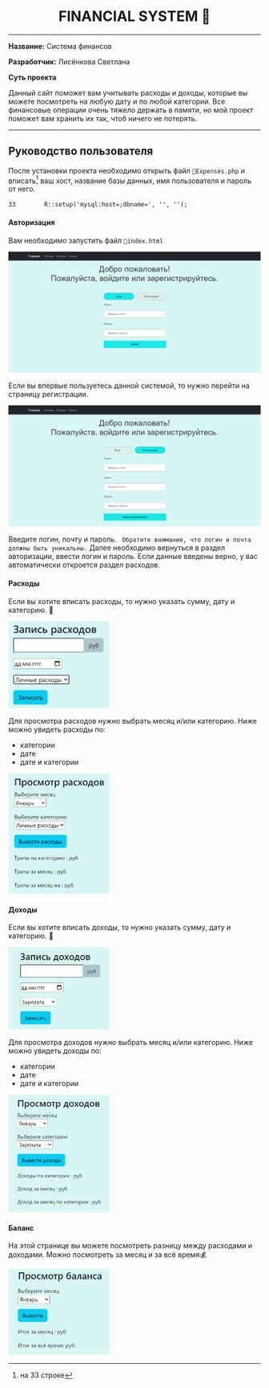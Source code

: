 <h1 align="center">FINANCIAL SYSTEM 🏦 </h1>

---

**Название:** Система финансов

**Разработчик:** Лисёнкова Светлана

**Суть проекта**

Данный сайт поможет вам учитывать расходы и доходы, которые вы можете посмотреть на любую дату и по любой категории. Все финансовые операции очень тяжело держать в памяти, но мой проект поможет вам хранить их так, чтоб ничего не потерять.

---

## Руководство пользователя

После установки проекта необходимо открыть файл `📁Expenses.php` и вписать[^1] ваш хост, название базы данных, имя пользователя и пароль от него.
[^1]:на 33 строке

```
33        R::setup('mysql:host=;dbname=', '', '');
```

<h4>Авторизация</h4>

Вам необходимо запустить файл `📁index.html`

![Сайт](Авторизация.png)

Если вы впервые пользуетесь данной системой, то нужно перейти на страницу регистрации.

![Регистрация](Регистрация.png)

Введите логин, почту и пароль. `
Обратите внимание, что логин и почта должны быть уникальны.`
Далее необходимо вернуться в раздел авторизации, ввести логин и пароль. Если данные введены верно, у вас автоматически откроется раздел расходов.

<h4>Расходы</h4>
Если вы хотите вписать расходы, то нужно указать сумму, дату и категорию. 📝

<img src="Запись расходов.png" width="40%"></p>
Для просмотра расходов нужно выбрать месяц и/или категорию.
Ниже можно увидеть расходы по:

- категории
- дате
- дате и категории

<img src="Вывод расходов.png" width="40%"></p>

<h4>Доходы</h4>
Если вы хотите вписать доходы, то нужно указать сумму, дату и категорию. 📝

<img src="Запись доходов.png" width="40%"></p>
Для просмотра доходов нужно выбрать месяц и/или категорию.
Ниже можно увидеть доходы по:

- категории
- дате
- дате и категории

<img src="Вывод доходов.png" width="40%"></p>

<h4>Баланс</h4>
 На этой странице вы можете посмотреть разницу между расходами и доходами. Можно посмотреть за месяц и за всё время💰

<img src="Просмотр баланса.png" width="40%"></p>
